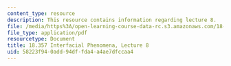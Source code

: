 ```yaml
---
content_type: resource
description: This resource contains information regarding lecture 8.
file: /media/https%3A/open-learning-course-data-rc.s3.amazonaws.com/18-357-interfacial-phenomena-fall-2010/58223f940add94dffda4a4ae7dfccaa4_MIT18_357F10_Lecture8.pdf
file_type: application/pdf
resourcetype: Document
title: 18.357 Interfacial Phenomena, Lecture 8
uid: 58223f94-0add-94df-fda4-a4ae7dfccaa4
---
```

